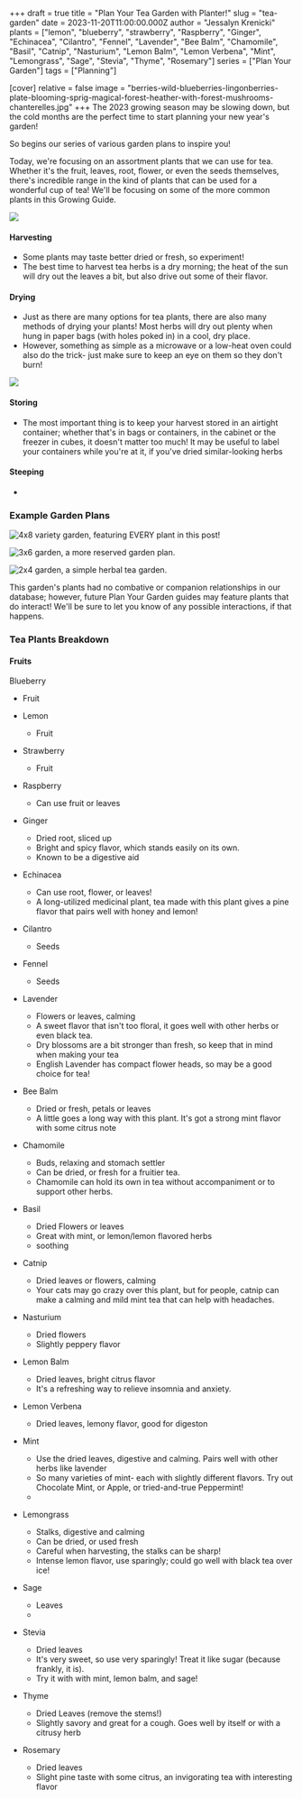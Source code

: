+++
draft = true
title = "Plan Your Tea Garden with Planter!"
slug = "tea-garden"
date = 2023-11-20T11:00:00.000Z
author = "Jessalyn Krenicki"
plants = ["lemon", "blueberry", "strawberry", "Raspberry", "Ginger", "Echinacea", "Cilantro", "Fennel", "Lavender", "Bee Balm", "Chamomile", "Basil", "Catnip", "Nasturium", "Lemon Balm", "Lemon Verbena", "Mint", "Lemongrass", "Sage", "Stevia", "Thyme", "Rosemary"]
series = ["Plan Your Garden"]
tags = ["Planning"]

[cover]
relative = false
image = "berries-wild-blueberries-lingonberries-plate-blooming-sprig-magical-forest-heather-with-forest-mushrooms-chanterelles.jpg"
+++
The 2023 growing season may be slowing down, but the cold months are the perfect time to start planning your new year's garden!

So begins our series of various garden plans to inspire you! 

Today, we're focusing on an assortment plants that we can use for tea. Whether it's the fruit, leaves, root, flower, or even the seeds themselves, there's incredible range in the kind of plants that can be used for a wonderful cup of tea! We'll be focusing on some of the more common plants in this Growing Guide.

![](tea-herbs-bowls-with-wood-stubs-cup-tea-high-angle-view-dark-textured-background-space-text.jpg)

#### Harvesting

* Some plants may taste better dried or fresh, so experiment!
* The best time to harvest tea herbs is a dry morning; the heat of the sun will dry out the leaves a bit, but also drive out some of their flavor.

#### Drying

* Just as there are many options for tea plants, there are also many methods of drying your plants! Most herbs will dry out plenty when hung in paper bags (with holes poked in) in a cool, dry place. 
* However, something as simple as a microwave or a low-heat oven could also do the trick- just make sure to keep an eye on them so they don't burn!

![](grandmother-makes-tea-with-medicinal-herbs-selective-focus.jpg)

#### Storing

* The most important thing is to keep your harvest stored in an airtight container; whether that's in bags or containers, in the cabinet or the freezer in cubes, it doesn't matter too much! It may be useful to label your containers while you're at it, if you've dried similar-looking herbs

#### Steeping

*

### Example Garden Plans

![](screenshot-2023-11-11-at-7.24.10-pm.png "4x8 variety garden, featuring EVERY plant in this post!")

![](screenshot-2023-11-17-at-2.39.11-pm.png "3x6 garden, a more reserved garden plan.")

![](screenshot-2023-11-17-at-2.41.49-pm.png "2x4 garden, a simple herbal tea garden.")

This garden's plants had no combative or companion relationships in our database; however, future Plan Your Garden guides may feature plants that do interact! We'll be sure to let you know of any possible interactions, if that happens.

### Tea Plants Breakdown

#### Fruits

Blueberry

* Fruit



* Lemon

  * Fruit
* Strawberry

  * Fruit
* Raspberry

  * Can use fruit or leaves
* Ginger

  * Dried root, sliced up
  * Bright and spicy flavor, which stands easily on its own. 
  * Known to be a digestive aid
* Echinacea

  * Can use root, flower, or leaves!
  * A long-utilized medicinal plant, tea made with this plant gives a pine flavor that pairs well with honey and lemon!
* Cilantro

  * Seeds
* Fennel

  * Seeds
* Lavender

  * Flowers or leaves, calming
  * A sweet flavor that isn't too floral, it goes well with other herbs or even black tea.
  * Dry blossoms are a bit stronger than fresh, so keep that in mind when making your tea
  * English Lavender has compact flower heads, so may be a good choice for tea!
* Bee Balm

  * Dried or fresh, petals or leaves
  * A little goes a long way with this plant. It's got a strong mint flavor with some citrus note
* Chamomile

  * Buds, relaxing and stomach settler
  * Can be dried, or fresh for a fruitier tea.
  * Chamomile can hold its own in tea without accompaniment or to support other herbs.
* Basil

  * Dried Flowers or leaves
  * Great with mint, or lemon/lemon flavored herbs
  * soothing
* Catnip

  * Dried leaves or flowers, calming
  * Your cats may go crazy over this plant, but for people, catnip can make a calming and mild mint tea that can help with headaches.
* Nasturium

  * Dried flowers
  * Slightly peppery flavor
* Lemon Balm

  * Dried leaves, bright citrus flavor
  * It's a refreshing way to relieve insomnia and anxiety.
* Lemon Verbena

  * Dried leaves, lemony flavor, good for digeston
* Mint

  * Use the dried leaves, digestive and calming. Pairs well with other herbs like lavender
  * So many varieties of mint- each with slightly different flavors. Try out Chocolate Mint, or Apple, or tried-and-true Peppermint!
  *
* Lemongrass

  * Stalks, digestive and calming
  * Can be dried, or used fresh
  * Careful when harvesting, the stalks can be sharp!
  * Intense lemon flavor, use sparingly; could go well with black tea over ice!
* Sage

  * Leaves
  *
* Stevia

  * Dried leaves
  * It's very sweet, so use very sparingly! Treat it like sugar (because frankly, it is).
  * Try it with with mint, lemon balm, and sage!
* Thyme

  * Dried Leaves (remove the stems!)
  * Slightly savory and great for a cough. Goes well by itself or with a citrusy herb
* Rosemary

  * Dried leaves
  * Slight pine taste with some citrus, an invigorating tea with interesting flavor